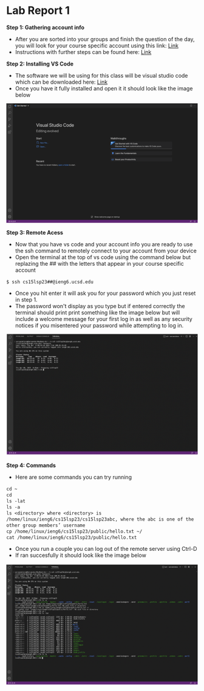 # Lab Report 1
**Step 1: Gathering account info**
- After you are sorted into your groups and finish the question of the day, you will look for your course specific account using this link: [Link](https://sdacs.ucsd.edu/~icc/index.php)
- Instructions with further steps can be found here: [Link](https://drive.google.com/file/d/17IDZn8Qq7Q0RkYMxdiIR0o6HJ3B5YqSW/view)

**Step 2: Installing VS Code**
- The software we will be using for this class will be visual studio code which can be downloaded here: [Link](https://code.visualstudio.com/)
- Once you have it fully installed and open it it should look like the image below

![Image](vscode.png)

**Step 3: Remote Acess**
- Now that you have vs code and your account info you are ready to use the ssh command to remotely connect to your account from your device
- Open the terminal at the top of vs code using the command below but replazing the ## with the letters that appear in your course specific account
```
$ ssh cs15lsp23##@ieng6.ucsd.edu
```
- Once you hit enter it will ask you for your password which you just reset in step 1.
- The password won't display as you type but if entered correctly the terminal should print print something like the image below but will include a welcome message for your first log in as well as any security notices if you misentered your password while attempting to log in.

![Image](remoteaccess.png)

**Step 4: Commands**
- Here are some commands you can try running
```
cd ~
cd
ls -lat
ls -a
ls <directory> where <directory> is /home/linux/ieng6/cs15lsp23/cs15lsp23abc, where the abc is one of the other group members’ username
cp /home/linux/ieng6/cs15lsp23/public/hello.txt ~/
cat /home/linux/ieng6/cs15lsp23/public/hello.txt
```
- Once you run a couple you can log out of the remote server using Ctrl-D
- If ran succesfully it should look like the image below

![Image](commands.png)
